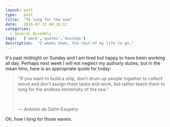 ```yaml
---
layout: post
type:   post
title:  "To long for the sea"
date:   2015-07-13 00:16:12
categories:
  - General Assembly
tags:   ['work','quotes','musings']
description:  "2 weeks down, the rest of my life to go."
---
```


It's past midnight on Sunday and I am tired but happy to have been working all day. Perhaps next week I will not neglect my authorly duties, but in the mean time, here is an appropriate quote for today:

<blockquote>
<p>"If you want to build a ship, don’t drum up people together to collect wood and don’t assign them tasks and work, but rather teach them to long for the endless immensity of the sea."</p><br>

<cite>— Antoine de Saint-Exupéry</cite>
</blockquote>

Oh, how I long for those waves.